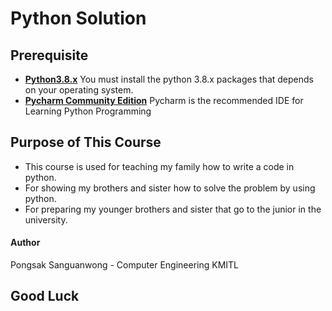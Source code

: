 # Python Solution
## Prerequisite
- __[Python3.8.x](https://www.python.org/downloads/)__ You must install the python 3.8.x packages that depends on your operating system.
- __[Pycharm Community Edition](https://www.jetbrains.com/pycharm/)__ Pycharm is the recommended IDE for Learning Python Programming

## Purpose of This Course
- This course is used for teaching my family how to write a code in python.
- For showing my brothers and sister how to solve the problem by using python.
- For preparing my younger brothers and sister that go to the junior in the university.

#### Author
Pongsak Sanguanwong - Computer Engineering KMITL

## Good Luck